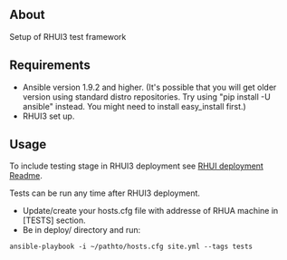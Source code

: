 About
---------------
Setup of RHUI3 test framework

Requirements
---------------
* Ansible version 1.9.2 and higher. (It's possible that you will get older version using standard distro repositories. Try using "pip install -U ansible" instead. You might need to install easy_install first.)
* RHUI3 set up.

Usage
--------
  To include testing stage in RHUI3 deployment see [RHUI deployment Readme](https://github.com/RedHatQE/rhui3-automation/blob/master/deploy/README.md).
  
  Tests can be run any time after RHUI3 deployment. 
  * Update/create your hosts.cfg file with addresse of RHUA machine in [TESTS] section.
  * Be in deploy/ directory and run:
  
  `ansible-playbook -i ~/pathto/hosts.cfg site.yml --tags tests`
  
  

